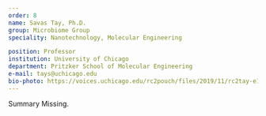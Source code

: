 ```yaml
---
order: 8
name: Savas Tay, Ph.D.
group: Microbiome Group
speciality: Nanotechnology, Molecular Engineering

position: Professor
institution: University of Chicago
department: Pritzker School of Molecular Engineering
e-mail: tays@uchicago.edu
bio-photo: https://voices.uchicago.edu/rc2pouch/files/2019/11/rc2tay-e1573842068358.jpg
---
```


Summary Missing.
